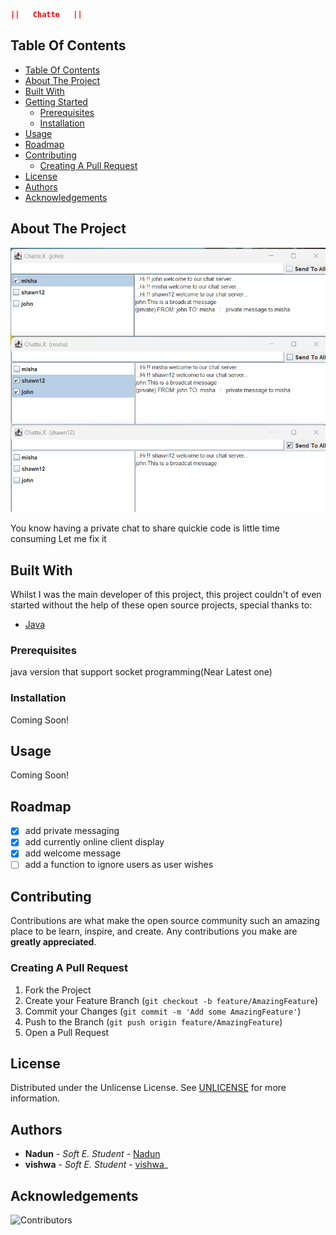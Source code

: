 ```json
||   Chatte   ||
```


## Table Of Contents

- [Table Of Contents](#table-of-contents)
- [About The Project](#about-the-project)
- [Built With](#built-with)
- [Getting Started](#getting-started)
  - [Prerequisites](#prerequisites)
  - [Installation](#installation)
- [Usage](#usage)
- [Roadmap](#roadmap)
- [Contributing](#contributing)
  - [Creating A Pull Request](#creating-a-pull-request)
- [License](#license)
- [Authors](#authors)
- [Acknowledgements](#acknowledgements)

## About The Project

![Screen Shot](images/screenshot.png)

You know having a private chat to share quickie code is little time consuming
Let me fix it

## Built With

Whilst I was the main developer of this project, this project couldn't of even started without the help of these open source projects, special thanks to:

- [Java](https://www.java.com/)




### Prerequisites

java version that support socket programming(Near Latest one)

### Installation

Coming Soon!

## Usage

Coming Soon!

## Roadmap

- [x] add private messaging
- [x] add currently online client display
- [x] add welcome message
- [ ] add a function to ignore users as user wishes

## Contributing

Contributions are what make the open source community such an amazing place to be learn, inspire, and create. Any contributions you make are **greatly appreciated**.
### Creating A Pull Request

1. Fork the Project
2. Create your Feature Branch (`git checkout -b feature/AmazingFeature`)
3. Commit your Changes (`git commit -m 'Add some AmazingFeature'`)
4. Push to the Branch (`git push origin feature/AmazingFeature`)
5. Open a Pull Request

## License

Distributed under the Unlicense License. See [UNLICENSE](https://github.com/) for more information.

## Authors

- **Nadun** - _Soft E. Student_ - [Nadun](https://github.com/nxdun/) 
- **vishwa** - _Soft E. Student_ - [vishwa](https://github.com/Vishwa-ud)_


## Acknowledgements

![Contributors](https://img.shields.io/github/contributors/)